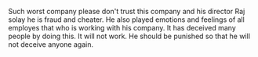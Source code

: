 Such worst company please don't trust this company and  his director Raj solay he is fraud and cheater. He also played emotions and feelings of all employes that who is working with his company. It has deceived many people by doing this. It will not work. He should be punished so that he will not deceive anyone again.
